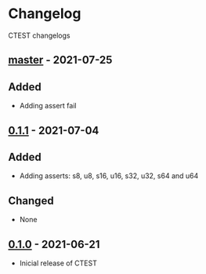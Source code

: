 # Changelog
CTEST changelogs

## [master] - 2021-07-25
## Added
- Adding assert fail

## [0.1.1] - 2021-07-04
## Added
- Adding asserts: s8, u8, s16, u16, s32, u32, s64 and u64
## Changed
- None

## [0.1.0] - 2021-06-21
- Inicial release of CTEST


[0.1.0]: https://github.com/devfabiosilva/ctest/tree/v0.1.0
[0.1.1]: https://github.com/devfabiosilva/ctest/tree/v0.1.1
[master]: https://github.com/devfabiosilva/ctest
